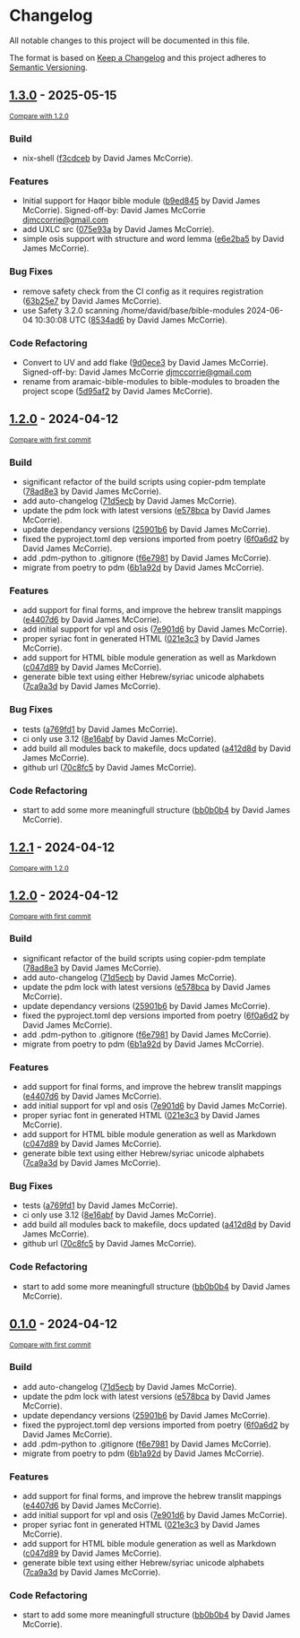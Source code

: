 # Changelog

All notable changes to this project will be documented in this file.

The format is based on [Keep a Changelog](http://keepachangelog.com/en/1.0.0/)
and this project adheres to [Semantic Versioning](http://semver.org/spec/v2.0.0.html).

<!-- insertion marker -->
## [1.3.0](https://github.com/machshev/bible-modules/releases/tag/1.3.0) - 2025-05-15

<small>[Compare with 1.2.0](https://github.com/machshev/bible-modules/compare/1.2.0...1.3.0)</small>

### Build

- nix-shell ([f3cdceb](https://github.com/machshev/bible-modules/commit/f3cdceb4d46e8affe2b246c54713b57d1124ccb2) by David James McCorrie).

### Features

- Initial support for Haqor bible module ([b9ed845](https://github.com/machshev/bible-modules/commit/b9ed8452e2fe6505f95deb8e33736ba3f88be465) by David James McCorrie). Signed-off-by: David James McCorrie <djmccorrie@gmail.com>
- add UXLC src ([075e93a](https://github.com/machshev/bible-modules/commit/075e93a90be75c2a3555e25ac89f9d7e8f59eced) by David James McCorrie).
- simple osis support with structure and word lemma ([e6e2ba5](https://github.com/machshev/bible-modules/commit/e6e2ba54e3d6e0a9c5be7895d0f456010ea64d76) by David James McCorrie).

### Bug Fixes

- remove safety check from the CI config as it requires registration ([63b25e7](https://github.com/machshev/bible-modules/commit/63b25e7bdff5bd957d92fd41cfdab337fcccd7ce) by David James McCorrie).
- use Safety 3.2.0 scanning /home/david/base/bible-modules 2024-06-04 10:30:08 UTC ([8534ad6](https://github.com/machshev/bible-modules/commit/8534ad6b49a38a12ac443facda4f1683d2c54630) by David James McCorrie).

### Code Refactoring

- Convert to UV and add flake ([9d0ece3](https://github.com/machshev/bible-modules/commit/9d0ece363bb5bafbe1f7b7d14783c7ef5a13c61d) by David James McCorrie). Signed-off-by: David James McCorrie <djmccorrie@gmail.com>
- rename from aramaic-bible-modules to bible-modules to broaden the project scope ([5d95af2](https://github.com/machshev/bible-modules/commit/5d95af24869ef515601a5c9c3b7fbd3b7cdaf8c5) by David James McCorrie).

## [1.2.0](https://github.com/machshev/bible-modules/releases/tag/1.2.0) - 2024-04-12

<small>[Compare with first commit](https://github.com/machshev/bible-modules/compare/a5f4d34d7f9d50e88fa6188df613db95ea7741ea...1.2.0)</small>

### Build

- significant refactor of the build scripts using copier-pdm template ([78ad8e3](https://github.com/machshev/bible-modules/commit/78ad8e388ac84e4bf3f56286ffa09126c0363cf0) by David James McCorrie).
- add auto-changelog ([71d5ecb](https://github.com/machshev/bible-modules/commit/71d5ecb894da82b38c0279ad9f37a5e6140c0333) by David James McCorrie).
- update the pdm lock with latest versions ([e578bca](https://github.com/machshev/bible-modules/commit/e578bcaa03f9d493cbfca03dfbff2cea34056509) by David James McCorrie).
- update dependancy versions ([25901b6](https://github.com/machshev/bible-modules/commit/25901b6a4231172e0fa3c28d71f702bc50de73ea) by David James McCorrie).
- fixed the pyproject.toml dep versions imported from poetry ([6f0a6d2](https://github.com/machshev/bible-modules/commit/6f0a6d2cb14eda2f24c36524220d153b4ffe8dba) by David James McCorrie).
- add .pdm-python to .gitignore ([f6e7981](https://github.com/machshev/bible-modules/commit/f6e79813f5df38a99cd09260f69c365415c4c1d6) by David James McCorrie).
- migrate from poetry to pdm ([6b1a92d](https://github.com/machshev/bible-modules/commit/6b1a92d18fda2a53431a234db7cb10b3ddeb8193) by David James McCorrie).

### Features

- add support for final forms, and improve the hebrew translit mappings ([e4407d6](https://github.com/machshev/bible-modules/commit/e4407d6ab88255182028f9156dee9fbf92016a1b) by David James McCorrie).
- add initial support for vpl and osis ([7e901d6](https://github.com/machshev/bible-modules/commit/7e901d693f1b70da1f300722c405fbd8146e8f1d) by David James McCorrie).
- proper syriac font in generated HTML ([021e3c3](https://github.com/machshev/bible-modules/commit/021e3c34420bb5f466c21298b005bb7dafa4a10f) by David James McCorrie).
- add support for HTML bible module generation as well as Markdown ([c047d89](https://github.com/machshev/bible-modules/commit/c047d89cb6c0f9fd9dc7d668feed6c36f5c25fa6) by David James McCorrie).
- generate bible text using either Hebrew/syriac unicode alphabets ([7ca9a3d](https://github.com/machshev/bible-modules/commit/7ca9a3d4eb79902c6564960466a7aec8848ca4f0) by David James McCorrie).

### Bug Fixes

- tests ([a769fd1](https://github.com/machshev/bible-modules/commit/a769fd15d5dd4d373675e3c6c70986315d5a99ec) by David James McCorrie).
- ci only use 3.12 ([8e16abf](https://github.com/machshev/bible-modules/commit/8e16abfb0046a6634e5147423d92cf5f41c7abd9) by David James McCorrie).
- add build all modules back to makefile, docs updated ([a412d8d](https://github.com/machshev/bible-modules/commit/a412d8d195cc57be39569d88b628d480473311a8) by David James McCorrie).
- github url ([70c8fc5](https://github.com/machshev/bible-modules/commit/70c8fc525f080faa6ef7e01436c155da0b8bbd71) by David James McCorrie).

### Code Refactoring

- start to add some more meaningfull structure ([bb0b0b4](https://github.com/machshev/bible-modules/commit/bb0b0b45bb14d4bed041ba3af95c0f1e1a336e2b) by David James McCorrie).

## [1.2.1](https://github.com/machshev/aramaic-bible-modules/releases/tag/1.2.1) - 2024-04-12

<small>[Compare with 1.2.0](https://github.com/machshev/aramaic-bible-modules/compare/1.2.0...1.2.1)</small>

## [1.2.0](https://github.com/machshev/aramaic-bible-modules/releases/tag/1.2.0) - 2024-04-12

<small>[Compare with first commit](https://github.com/machshev/aramaic-bible-modules/compare/a5f4d34d7f9d50e88fa6188df613db95ea7741ea...1.2.0)</small>

### Build

- significant refactor of the build scripts using copier-pdm template ([78ad8e3](https://github.com/machshev/aramaic-bible-modules/commit/78ad8e388ac84e4bf3f56286ffa09126c0363cf0) by David James McCorrie).
- add auto-changelog ([71d5ecb](https://github.com/machshev/aramaic-bible-modules/commit/71d5ecb894da82b38c0279ad9f37a5e6140c0333) by David James McCorrie).
- update the pdm lock with latest versions ([e578bca](https://github.com/machshev/aramaic-bible-modules/commit/e578bcaa03f9d493cbfca03dfbff2cea34056509) by David James McCorrie).
- update dependancy versions ([25901b6](https://github.com/machshev/aramaic-bible-modules/commit/25901b6a4231172e0fa3c28d71f702bc50de73ea) by David James McCorrie).
- fixed the pyproject.toml dep versions imported from poetry ([6f0a6d2](https://github.com/machshev/aramaic-bible-modules/commit/6f0a6d2cb14eda2f24c36524220d153b4ffe8dba) by David James McCorrie).
- add .pdm-python to .gitignore ([f6e7981](https://github.com/machshev/aramaic-bible-modules/commit/f6e79813f5df38a99cd09260f69c365415c4c1d6) by David James McCorrie).
- migrate from poetry to pdm ([6b1a92d](https://github.com/machshev/aramaic-bible-modules/commit/6b1a92d18fda2a53431a234db7cb10b3ddeb8193) by David James McCorrie).

### Features

- add support for final forms, and improve the hebrew translit mappings ([e4407d6](https://github.com/machshev/aramaic-bible-modules/commit/e4407d6ab88255182028f9156dee9fbf92016a1b) by David James McCorrie).
- add initial support for vpl and osis ([7e901d6](https://github.com/machshev/aramaic-bible-modules/commit/7e901d693f1b70da1f300722c405fbd8146e8f1d) by David James McCorrie).
- proper syriac font in generated HTML ([021e3c3](https://github.com/machshev/aramaic-bible-modules/commit/021e3c34420bb5f466c21298b005bb7dafa4a10f) by David James McCorrie).
- add support for HTML bible module generation as well as Markdown ([c047d89](https://github.com/machshev/aramaic-bible-modules/commit/c047d89cb6c0f9fd9dc7d668feed6c36f5c25fa6) by David James McCorrie).
- generate bible text using either Hebrew/syriac unicode alphabets ([7ca9a3d](https://github.com/machshev/aramaic-bible-modules/commit/7ca9a3d4eb79902c6564960466a7aec8848ca4f0) by David James McCorrie).

### Bug Fixes

- tests ([a769fd1](https://github.com/machshev/aramaic-bible-modules/commit/a769fd15d5dd4d373675e3c6c70986315d5a99ec) by David James McCorrie).
- ci only use 3.12 ([8e16abf](https://github.com/machshev/aramaic-bible-modules/commit/8e16abfb0046a6634e5147423d92cf5f41c7abd9) by David James McCorrie).
- add build all modules back to makefile, docs updated ([a412d8d](https://github.com/machshev/aramaic-bible-modules/commit/a412d8d195cc57be39569d88b628d480473311a8) by David James McCorrie).
- github url ([70c8fc5](https://github.com/machshev/aramaic-bible-modules/commit/70c8fc525f080faa6ef7e01436c155da0b8bbd71) by David James McCorrie).

### Code Refactoring

- start to add some more meaningfull structure ([bb0b0b4](https://github.com/machshev/aramaic-bible-modules/commit/bb0b0b45bb14d4bed041ba3af95c0f1e1a336e2b) by David James McCorrie).

## [0.1.0](https://github.com/machshev/aramaic-bible-modules/releases/tag/0.1.0) - 2024-04-12

<small>[Compare with first commit](https://github.com/machshev/aramaic-bible-modules/compare/a5f4d34d7f9d50e88fa6188df613db95ea7741ea...0.1.0)</small>

### Build

- add auto-changelog ([71d5ecb](https://github.com/machshev/aramaic-bible-modules/commit/71d5ecb894da82b38c0279ad9f37a5e6140c0333) by David James McCorrie).
- update the pdm lock with latest versions ([e578bca](https://github.com/machshev/aramaic-bible-modules/commit/e578bcaa03f9d493cbfca03dfbff2cea34056509) by David James McCorrie).
- update dependancy versions ([25901b6](https://github.com/machshev/aramaic-bible-modules/commit/25901b6a4231172e0fa3c28d71f702bc50de73ea) by David James McCorrie).
- fixed the pyproject.toml dep versions imported from poetry ([6f0a6d2](https://github.com/machshev/aramaic-bible-modules/commit/6f0a6d2cb14eda2f24c36524220d153b4ffe8dba) by David James McCorrie).
- add .pdm-python to .gitignore ([f6e7981](https://github.com/machshev/aramaic-bible-modules/commit/f6e79813f5df38a99cd09260f69c365415c4c1d6) by David James McCorrie).
- migrate from poetry to pdm ([6b1a92d](https://github.com/machshev/aramaic-bible-modules/commit/6b1a92d18fda2a53431a234db7cb10b3ddeb8193) by David James McCorrie).

### Features

- add support for final forms, and improve the hebrew translit mappings ([e4407d6](https://github.com/machshev/aramaic-bible-modules/commit/e4407d6ab88255182028f9156dee9fbf92016a1b) by David James McCorrie).
- add initial support for vpl and osis ([7e901d6](https://github.com/machshev/aramaic-bible-modules/commit/7e901d693f1b70da1f300722c405fbd8146e8f1d) by David James McCorrie).
- proper syriac font in generated HTML ([021e3c3](https://github.com/machshev/aramaic-bible-modules/commit/021e3c34420bb5f466c21298b005bb7dafa4a10f) by David James McCorrie).
- add support for HTML bible module generation as well as Markdown ([c047d89](https://github.com/machshev/aramaic-bible-modules/commit/c047d89cb6c0f9fd9dc7d668feed6c36f5c25fa6) by David James McCorrie).
- generate bible text using either Hebrew/syriac unicode alphabets ([7ca9a3d](https://github.com/machshev/aramaic-bible-modules/commit/7ca9a3d4eb79902c6564960466a7aec8848ca4f0) by David James McCorrie).

### Code Refactoring

- start to add some more meaningfull structure ([bb0b0b4](https://github.com/machshev/aramaic-bible-modules/commit/bb0b0b45bb14d4bed041ba3af95c0f1e1a336e2b) by David James McCorrie).
